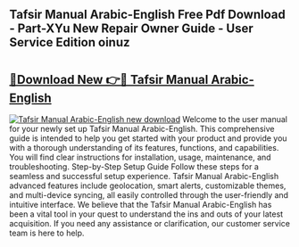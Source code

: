 ## Tafsir Manual Arabic-English Free Pdf Download - Part-XYu New Repair Owner Guide - User Service Edition oinuz

# <h2><a href="http://bc33836.oget.top/?id=Tafsir+Manual+Arabic-English">🔗Download New 👉🔴 Tafsir Manual Arabic-English</a></h2>

[![Tafsir Manual Arabic-English new download](https://i.imgur.com/5g1atiW.png)](http://bc33836.oget.top/?id=Tafsir+Manual+Arabic-English)
Welcome to the user manual for your newly set up Tafsir Manual Arabic-English. This comprehensive guide is intended to help you get started with your product and provide you with a thorough understanding of its features, functions, and capabilities. You will find clear instructions for installation, usage, maintenance, and troubleshooting. Step-by-Step Setup Guide Follow these steps for a seamless and successful setup experience. Tafsir Manual Arabic-English advanced features include geolocation, smart alerts, customizable themes, and multi-device syncing, all easily controlled through the user-friendly and intuitive interface. We believe that the Tafsir Manual Arabic-English has been a vital tool in your quest to understand the ins and outs of your latest acquisition. If you need any assistance or clarification, our customer service team is here to help.

